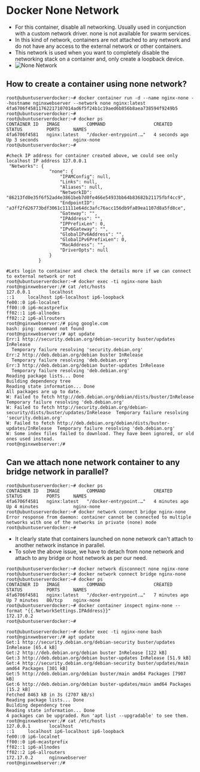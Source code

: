 # Docker None Network
- For this container, disable all networking. Usually used in conjunction with a custom network driver. none is not available for swarm services.
- In this kind of network, containers are not attached to any network and do not have any access to the external network or other containers.
- This network is used when you want to completely disable the networking stack on a container and, only create a loopback device.
- ![None Network](https://i0.wp.com/monkelite.com/wp-content/uploads/2020/05/NoneNetwork.png?fit=836%2C507&ssl=1)

## How to create a container using none network?
```
root@ubuntuserverdocker:~# docker container run -d --name nginx-none --hostname nginxwebserver --network none nginx:latest
4fa6706f45811762217107014ad6f5f24b1c19aed6b856b8aea738594f9249b5
root@ubuntuserverdocker:~#
root@ubuntuserverdocker:~# docker ps
CONTAINER ID   IMAGE          COMMAND                  CREATED         STATUS         PORTS     NAMES
4fa6706f4581   nginx:latest   "/docker-entrypoint.…"   4 seconds ago   Up 3 seconds             nginx-none
root@ubuntuserverdocker:~#

#check IP address for container created above, we could see only localhost IP address 127.0.0.1
 "Networks": {
                "none": {
                    "IPAMConfig": null,
                    "Links": null,
                    "Aliases": null,
                    "NetworkID": "86213fd0e35f6f52ad4e3861beb7d0fe466e54933bb64b83682b21175fbf4cc9",
                    "EndpointID": "a3ff2fd26773bdf3061c11111e64dc3afc76acc156db9fa89ea1107d8a5fd8ce",
                    "Gateway": "",
                    "IPAddress": "",
                    "IPPrefixLen": 0,
                    "IPv6Gateway": "",
                    "GlobalIPv6Address": "",
                    "GlobalIPv6PrefixLen": 0,
                    "MacAddress": "",
                    "DriverOpts": null
                }
            }

#Lets login to container and check the details more if we can connect to external network or not
root@ubuntuserverdocker:~# docker exec -ti nginx-none bash
root@nginxwebserver:/# cat /etc/hosts
127.0.0.1       localhost
::1     localhost ip6-localhost ip6-loopback
fe00::0 ip6-localnet
ff00::0 ip6-mcastprefix
ff02::1 ip6-allnodes
ff02::2 ip6-allrouters
root@nginxwebserver:/# ping google.com
bash: ping: command not found
root@nginxwebserver:/# apt update
Err:1 http://security.debian.org/debian-security buster/updates InRelease
  Temporary failure resolving 'security.debian.org'
Err:2 http://deb.debian.org/debian buster InRelease
  Temporary failure resolving 'deb.debian.org'
Err:3 http://deb.debian.org/debian buster-updates InRelease
  Temporary failure resolving 'deb.debian.org'
Reading package lists... Done
Building dependency tree
Reading state information... Done
All packages are up to date.
W: Failed to fetch http://deb.debian.org/debian/dists/buster/InRelease  Temporary failure resolving 'deb.debian.org'
W: Failed to fetch http://security.debian.org/debian-security/dists/buster/updates/InRelease  Temporary failure resolving 'security.debian.org'
W: Failed to fetch http://deb.debian.org/debian/dists/buster-updates/InRelease  Temporary failure resolving 'deb.debian.org'
W: Some index files failed to download. They have been ignored, or old ones used instead.
root@nginxwebserver:/#
```

## Can we attach none network container to any bridge network in parallel?
```
root@ubuntuserverdocker:~# docker ps
CONTAINER ID   IMAGE          COMMAND                  CREATED         STATUS         PORTS     NAMES
4fa6706f4581   nginx:latest   "/docker-entrypoint.…"   4 minutes ago   Up 4 minutes             nginx-none
root@ubuntuserverdocker:~# docker network connect bridge nginx-none
Error response from daemon: container cannot be connected to multiple networks with one of the networks in private (none) mode
root@ubuntuserverdocker:~#
```
- It clearly state that containers launched on none network can't attach to another network instance in parallel.
- To solve the above issue, we have to detach from none network and attach to any bridge or host network as per our need.
```
root@ubuntuserverdocker:~# docker network disconnect none nginx-none
root@ubuntuserverdocker:~# docker network connect bridge nginx-none
root@ubuntuserverdocker:~# docker ps
CONTAINER ID   IMAGE          COMMAND                  CREATED         STATUS         PORTS     NAMES
4fa6706f4581   nginx:latest   "/docker-entrypoint.…"   7 minutes ago   Up 7 minutes   80/tcp    nginx-none
root@ubuntuserverdocker:~# docker container inspect nginx-none --format "{{.NetworkSettings.IPAddress}}"
172.17.0.2
root@ubuntuserverdocker:~#

root@ubuntuserverdocker:~# docker exec -ti nginx-none bash
root@nginxwebserver:/# apt update
Get:1 http://security.debian.org/debian-security buster/updates InRelease [65.4 kB]
Get:2 http://deb.debian.org/debian buster InRelease [122 kB]
Get:3 http://deb.debian.org/debian buster-updates InRelease [51.9 kB]
Get:4 http://security.debian.org/debian-security buster/updates/main amd64 Packages [301 kB]
Get:5 http://deb.debian.org/debian buster/main amd64 Packages [7907 kB]
Get:6 http://deb.debian.org/debian buster-updates/main amd64 Packages [15.2 kB]
Fetched 8463 kB in 3s (2707 kB/s)
Reading package lists... Done
Building dependency tree
Reading state information... Done
4 packages can be upgraded. Run 'apt list --upgradable' to see them.
root@nginxwebserver:/# cat /etc/hosts
127.0.0.1       localhost
::1     localhost ip6-localhost ip6-loopback
fe00::0 ip6-localnet
ff00::0 ip6-mcastprefix
ff02::1 ip6-allnodes
ff02::2 ip6-allrouters
172.17.0.2      nginxwebserver
root@nginxwebserver:/#
```